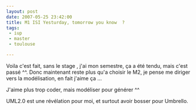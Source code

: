 ```yaml
---
layout: post
date: 2007-05-25 23:42:00
title: M1 ISI Yesturday, tomorrow you know  ?
tags:
 - iup
 - master
 - toulouse

---
```


Voila c'est fait, sans le stage , j'ai mon semestre, ça a été tendu, mais c'est passé ^^. Donc maintenant reste plus qu'a choisir le M2, je pense me diriger vers la modélisation, en fait j'aime ça ...

J'aime plus trop coder, mais modéliser pour générer ^^

UML2.0 est une révélation pour moi, et surtout avoir bosser pour Umbrello.

